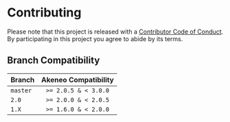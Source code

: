 # Contributing

Please note that this project is released with a [Contributor Code of Conduct](CODE_OF_CONDUCT.md). By participating in this project you agree to abide by its terms.

## Branch Compatibility

| Branch | Akeneo Compatibility |
| ------------- |:-------------:|
| `master` | `>= 2.0.5 & < 3.0.0` |
| `2.0` | `>= 2.0.0 & < 2.0.5` |
| `1.X` | `>= 1.6.0 & < 2.0.0` |
